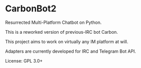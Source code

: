 # CarbonBot2
Resurrected Multi-Platform Chatbot on Python.

This is a reworked version of previous-IRC bot Carbon.

This project aims to work on virtually any IM platform at will.

Adapters are currently developed for IRC and Telegram Bot API.

License: GPL 3.0+
